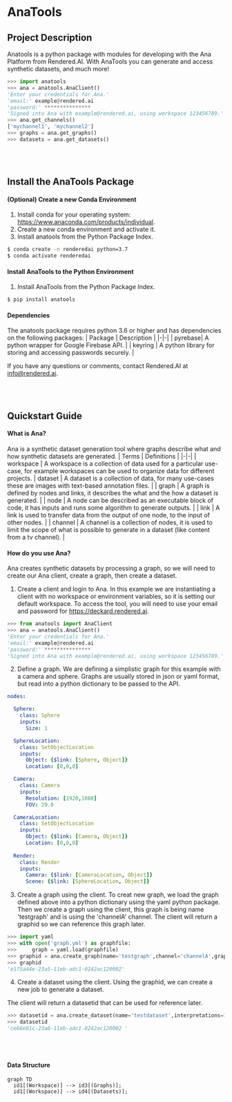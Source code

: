 # AnaTools

## Project Description
Anatools is a python package with modules for developing with the Ana Platform from Rendered.AI.
With AnaTools you can generate and access synthetic datasets, and much more!
```python
>>> import anatools
>>> ana = anatools.AnaClient()
'Enter your credentials for Ana.'
'email:' example@rendered.ai
'password:' ***************
'Signed into Ana with example@rendered.ai, using workspace 123456789.'
>>> ana.get_channels()
['mychannel1', 'mychannel2']
>>> graphs = ana.get_graphs()
>>> datasets = ana.get_datasets()
```

<br /><br />
## Install the AnaTools Package
#### (Optional) Create a new Conda Environment
1. Install conda for your operating system: https://www.anaconda.com/products/individual.
2. Create a new conda environment and activate it.
3. Install anatools from the Python Package Index.
```sh
$ conda create -n renderedai python=3.7
$ conda activate renderedai
```
#### Install AnaTools to the Python Environment
1. Install AnaTools from the Python Package Index.
```sh
$ pip install anatools
```
#### Dependencies
The anatools package requires python 3.6 or higher and has dependencies on the following packages:
| Package | Description |
|-|-|
| pyrebase| A python wrapper for Google Firebase API. |
| keyring | A python library for storing and accessing passwords securely. |

If you have any questions or comments, contact Rendered.AI at info@rendered.ai.

<br /><br />
## Quickstart Guide
#### What is Ana?
Ana is a synthetic dataset generation tool where graphs describe what and how synthetic datasets are generated.
| Terms | Definitions |
|-|-|
| workspace | A workspace is a collection of data used for a particular use-case, for example workspaces can be used to organize data for different projects.
| dataset | A dataset is a collection of data, for many use-cases these are images with text-based annotation files. |
| graph | A graph is defined by nodes and links, it describes the what and the how a dataset is generated. |
| node | A node can be described as an executable block of code, it has inputs and runs some algorithm to generate outputs. |
| link | A link is used to transfer data from the output of one node, to the input of other nodes. |
| channel | A channel is a collection of nodes, it is used to limit the scope of what is possible to generate in a dataset (like content from a tv channel). |

#### How do you use Ana?
Ana creates synthetic datasets by processing a graph, so we will need to create our Ana client, create a graph, then create a dataset.
1. Create a client and login to Ana.
In this example we are instantiating a client with no workspace or environment variables, so it is setting our default workspace.
To access the tool, you will need to use your email and password for https://deckard.rendered.ai.
```python
>>> from anatools import AnaClient
>>> ana = anatools.AnaClient()
'Enter your credentials for Ana.'
'email:' example@rendered.ai
'password:' ***************
'Signed into Ana with example@rendered.ai, using workspace 123456789.'
```
2. Define a graph. 
We are defining a simplistic graph for this example with a camera and sphere.
Graphs are usually stored in json or yaml format, but read into a python dictionary to be passed to the API.
```yaml
nodes:

  Sphere:
    class: Sphere
    inputs:
      Size: 1

  SphereLocation:
    class: SetObjectLocation
    inputs:
      Object: {$link: [Sphere, Object]}
      Location: [0,0,0]

  Camera:
    class: Camera
    inputs:
      Resolution: [1920,1080]
      FOV: 29.0

  CameraLocation:
    class: SetObjectLocation
    inputs:
      Object: {$link: [Camera, Object]}
      Location: [0,0,0]
  
  Render:
    class: Render
    inputs:
      Camera: {$link: [CameraLocation, Object]}
      Scene: {$link: [SphereLocation, Object]}
```
3. Create a graph using the client.
To creat new graph, we load the graph defined above into a python dictionary using the yaml python package.
Then we create a graph using the client, this graph is being name 'testgraph' and is using the 'channelA' channel.
The client will return a graphid so we can reference this graph later.
```python
>>> import yaml
>>> with open('graph.yml') as graphfile:
>>>     graph = yaml.load(graphfile)
>>> graphid = ana.create_graph(name='testgraph',channel='channelA',graph=graph)
>>> graphid
'e175a44e-23a5-11eb-adc1-0242ac120002'
```
4. Create a dataset using the client.
Using the graphid, we can create a new job to generate a dataset.

The client will return a datasetid that can be used for reference later.
``` python
>>> datasetid = ana.create_dataset(name='testdataset',interpretations=10,description='A simple dataset with a sphere.')
>>> datasetid
'ce66e81c-23a6-11eb-adc1-0242ac120002 '
```

</br></br>
#### Data Structure
```mermaid
graph TD
  id1[(Workspace)] --> id3[(Graphs)];
  id1[(Workspace)] --> id4[(Datasets)];
```